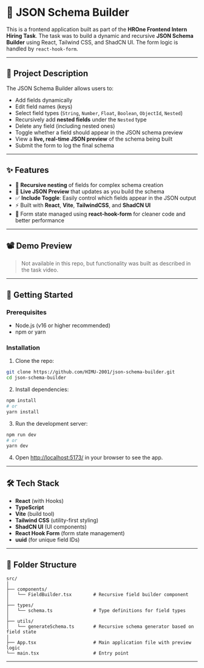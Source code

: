 


# 🧱 JSON Schema Builder 

This is a frontend application built as part of the **HROne Frontend Intern Hiring Task**. The task was to build a dynamic and recursive **JSON Schema Builder** using React, Tailwind CSS, and ShadCN UI. The form logic is handled by `react-hook-form`.

---

## 📌 Project Description

The JSON Schema Builder allows users to:

- Add fields dynamically
- Edit field names (keys)
- Select field types (`String`, `Number`, `Float`, `Boolean`, `ObjectId`, `Nested`)
- Recursively add **nested fields** under the `Nested` type
- Delete any field (including nested ones)
- Toggle whether a field should appear in the JSON schema preview
- View a **live, real-time JSON preview** of the schema being built
- Submit the form to log the final schema

---

## ✨ Features

- 🔁 **Recursive nesting** of fields for complex schema creation
- 👀 **Live JSON Preview** that updates as you build the schema
- ✅ **Include Toggle**: Easily control which fields appear in the JSON output
- ⚡ Built with **React**, **Vite**, **TailwindCSS**, and **ShadCN UI**
- 🧠 Form state managed using **react-hook-form** for cleaner code and better performance

---

## 📽️ Demo Preview

> Not available in this repo, but functionality was built as described in the task video.

---

## 🚀 Getting Started

### Prerequisites

- Node.js (v16 or higher recommended)
- npm or yarn

### Installation

1. Clone the repo:

```bash
git clone https://github.com/HIMU-2001/json-schema-builder.git
cd json-schema-builder
````

2. Install dependencies:

```bash
npm install
# or
yarn install
```

3. Run the development server:

```bash
npm run dev
# or
yarn dev
```

4. Open [http://localhost:5173/](http://localhost:5173) in your browser to see the app.

---

## 🛠️ Tech Stack

* **React** (with Hooks)
* **TypeScript**
* **Vite** (build tool)
* **Tailwind CSS** (utility-first styling)
* **ShadCN UI** (UI components)
* **React Hook Form** (form state management)
* **uuid** (for unique field IDs)

---

## 📁 Folder Structure

```
src/
│
├── components/
│   └── FieldBuilder.tsx        # Recursive field builder component
│
├── types/
│   └── schema.ts               # Type definitions for field types
│
├── utils/
│   └── generateSchema.ts       # Recursive schema generator based on field state
│
├── App.tsx                     # Main application file with preview logic
└── main.tsx                    # Entry point
```

---


